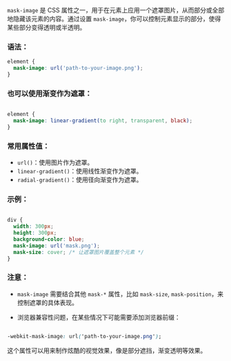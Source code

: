 `mask-image` 是 CSS 属性之一，用于在元素上应用一个遮罩图片，从而部分或全部地隐藏该元素的内容。通过设置 `mask-image`，你可以控制元素显示的部分，使得某些部分变得透明或半透明。

### 语法：

```css
element {
  mask-image: url('path-to-your-image.png');
}
```

### 也可以使用渐变作为遮罩：

```css

element {
  mask-image: linear-gradient(to right, transparent, black);
}
```

### 常用属性值：

* `url()`：使用图片作为遮罩。
* `linear-gradient()`：使用线性渐变作为遮罩。
* `radial-gradient()`：使用径向渐变作为遮罩。

### 示例：

```css

div {
  width: 300px;
  height: 300px;
  background-color: blue;
  mask-image: url('mask.png');
  mask-size: cover; /* 让遮罩图片覆盖整个元素 */
}
```

### 注意：

* `mask-image` 需要结合其他 `mask-*` 属性，比如 `mask-size`, `mask-position`，来控制遮罩的具体表现。

* 浏览器兼容性问题，在某些情况下可能需要添加浏览器前缀：

```css

-webkit-mask-image: url('path-to-your-image.png');
```

这个属性可以用来制作炫酷的视觉效果，像是部分遮挡，渐变透明等效果。